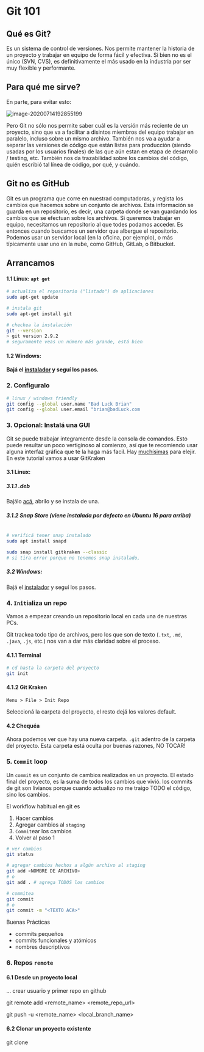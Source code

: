 # Git 101 

## Qué es Git?
Es un sistema de control de versiones.  Nos permite mantener la historia de un proyecto y trabajar en equipo de forma fácil y efectiva. Si bien no es el único (SVN, CVS), es definitivamente el más usado en la industria por ser muy flexible y performante.

## Para qué me sirve?

En parte, para evitar esto:

![image-20200714192855199](/home/thpn/Documents/gitTuto/image-20200714192855199.png)

Pero Git no sólo nos permite saber cuál es la versión más reciente de un proyecto, sino que va a facilitar a disintos miembros del equipo trabajar en paralelo, incluso sobre un mismo archivo. También nos va a ayudar a separar las versiones de código que están listas para producción (siendo usadas por los usuarios finales) de las que aún estan en etapa de desarrollo / testing, etc. También nos da trazabilidad sobre los cambios del código, quién escribió tal línea de código, por qué, y cuándo. 

## Git no es GitHub

Git es un programa que corre en nuestrad computadoras, y regista los cambios que hacemos sobre un conjunto de archivos. Esta información se guarda en un repositorio, es decir, una carpeta donde se van guardando los cambios que se efectuan sobre los archivos. 
Si queremos trabajar en equipo, necesitamos un repositorio al que todes podamos acceder. Es entonces cuando buscamos un servidor que albergue el repositorio. Podemos usar un servidor local (en la oficina, por ejemplo), o más típicamente usar uno en la nube, como GitHub, GitLab, o Bitbucket.

## Arrancamos

#### 1.1 Linux: `apt get`

```bash
# actualiza el repositorio ("listado") de aplicaciones
sudo apt-get update

# instala git
sudo apt-get install git

# checkea la instalación
git --version
> git version 2.9.2
# seguramente veas un número más grande, está bien

```

#### 1.2 Windows: 

#### Bajá el [instalador](https://git-for-windows.github.io/) y seguí los pasos.

### 2. Configuralo

```bash
# linux / windows friendly
git config --global user.name "Bad Luck Brian"
git config --global user.email "brian@badLuck.com
```

### 3. Opcional: Instalá una GUI 

Git se puede trabajar integramente desde la consola de comandos. Esto puede resultar un poco vertiginoso al comienzo, así que te recomiendo usar alguna interfaz gráfica que te la haga más facil. Hay [muchísimas](https://git-scm.com/downloads/guis) para elejir. En este tutorial vamos a usar GitKraken

#### 3.1 Linux:

##### 3.1.1 .deb

Bajálo [acá](https://gitkraken.com/download/linux-deb), abrilo y se instala de una.

##### 3.1.2 Snap Store (viene instalada por defecto en Ubuntu 16 para arriba)

```bash

# verificá tener snap instalado
sudo apt install snapd

sudo snap install gitkraken --classic
# si tira error porque no tenemos snap instalado, 

```

##### 3.2 Windows:

Bajá el [instalador](https://www.gitkraken.com/download) y seguí los pasos.

### 4. `Init`ializa un repo

Vamos a empezar creando un repositorio local en cada una de nuestras PCs.

Git trackea todo tipo de archivos, pero los que son de texto (`.txt`, `.md`, `.java`, `.js`, etc.) nos van a dar más claridad sobre el proceso. 

#### 4.1.1 Terminal

```bash
# cd hasta la carpeta del proyecto
git init
```

#### 4.1.2 Git Kraken

` Menu > File > Init Repo ` 

Seleccioná la carpeta del proyecto, el resto dejá los valores default.

#### 4.2 Chequéa

Ahora podemos ver que hay una nueva carpeta. `.git` adentro de la carpeta del proyecto. Esta carpeta está oculta por buenas razones, NO TOCAR!

### 5. `Commit` loop

Un `commit` es un conjunto de cambios realizados en un proyecto. El estado final del proyecto, es la suma de todos los cambios que vivió. los commits de git son livianos porque cuando actualizo no me traigo TODO el código, sino los cambios.

El workflow habitual en git es

1. Hacer cambios
2. Agregar cambios al `staging`
3. `Commit`ear los cambios
4. Volver al paso 1

```bash
# ver cambios
git status

# agregar cambios hechos a algún archivo al staging
git add <NOMBRE DE ARCHIVO>
# o 
git add . # agrega TODOS los cambios

# commitea
git commit 
# o 
git commit -m "<TEXTO ACA>"
```

Buenas Prácticas

* commits pequeños
* commits funcionales y atómicos
* nombres descriptivos

### 6. Repos `remote`

#### 6.1 Desde un proyecto local

... crear usuario y primer repo en github

git remote add <remote_name> <remote_repo_url>

git push -u <remote_name> <local_branch_name>

#### 6.2 Clonar un proyecto existente

git clone



